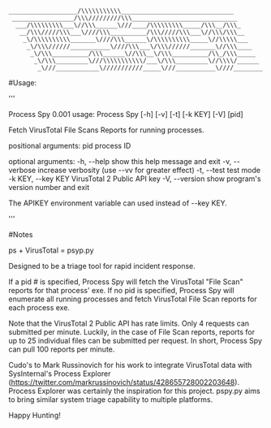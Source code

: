     ___________________/\\\\\\\\\\\_______________________________        
     _________________/\\\/////////\\\_____________________________       
      ___/\\\\\\\\\___\//\\\______\///____/\\\\\\\\\_____/\\\__/\\\_      
       __/\\\/////\\\___\////\\\__________/\\\/////\\\___\//\\\/\\\__     
        _\/\\\\\\\\\\_______\////\\\______\/\\\\\\\\\\_____\//\\\\\___    
         _\/\\\//////___________\////\\\___\/\\\//////_______\//\\\____   
          _\/\\\__________/\\\______\//\\\__\/\\\__________/\\_/\\\_____  
           _\/\\\_________\///\\\\\\\\\\\/___\/\\\_________\//\\\\/______ 
            _\///____________\///////////_____\///___________\////________ 


#Usage:

'''

Process Spy 0.001
usage: Process Spy [-h] [-v] [-t] [-k KEY] [-V] [pid]

Fetch VirusTotal File Scans Reports for running processes.

positional arguments:
  pid                process ID

optional arguments:
  -h, --help         show this help message and exit
  -v, --verbose      increase verbosity (use --vv for greater effect)
  -t, --test         test mode
  -k KEY, --key KEY  VirusTotal 2 Public API key
  -V, --version      show program's version number and exit

The APIKEY environment variable can used instead of --key KEY.

'''

#Notes

ps + VirusTotal = psyp.py

Designed to be a triage tool for rapid incident response.  

If a pid # is specified, Process Spy will fetch the VirusTotal "File Scan" reports for that process' exe.
If no pid is specified, Process Spy will enumerate all running processes and fetch VirusTotal File Scan reports for each process exe. 

Note that the VirusTotal 2 Public API has rate limits.  Only 4 requests can submitted per minute.  Luckily, in the case of File Scan reports, reports for up to 25 individual files can be submitted per request.  In short, Process Spy can pull 100 reports per minute.

Cudo's to Mark Russinovich for his work to integrate VirusTotal data with SysInternal's Process Explorer (https://twitter.com/markrussinovich/status/428655728002203648). Process Explorer was certainly the inspiration for this project.  pspy.py aims to bring similar system triage capability to multiple platforms.

Happy Hunting!